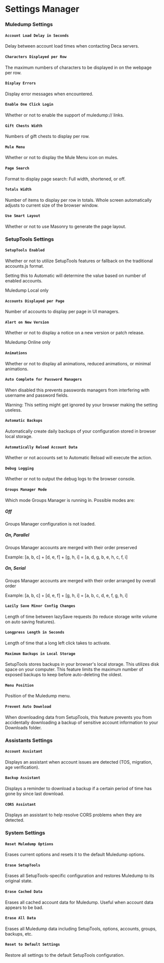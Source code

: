 # Settings Manager

### Muledump Settings

#### ```Account Load Delay in Seconds```
Delay between account load times when contacting Deca servers.

#### ```Characters Displayed per Row```
The maximum numbers of characters to be displayed in on the webpage per row.

#### ```Display Errors```
Display error messages when encountered.

#### ```Enable One Click Login```
Whether or not to enable the support of muledump:// links.

#### ```Gift Chests Width```
Numbers of gift chests to display per row.

#### ```Mule Menu```
Whether or not to display the Mule Menu icon on mules.

#### ```Page Search```
Format to display page search: Full width, shortened, or off.

#### ```Totals Width```
Number of items to display per row in totals. Whole screen automatically adjusts to current size of the browser window.

#### ```Use Smart Layout```
Whether or not to use Masonry to generate the page layout.

### SetupTools Settings

#### ```SetupTools Enabled```
Whether or not to utilize SetupTools features or fallback on the traditional accounts.js format.

Setting this to Automatic will determine the value based on number of enabled accounts.

Muledump Local only

#### ```Accounts Displayed per Page```
Number of accounts to display per page in UI managers.

#### ```Alert on New Version```
Whether or not to display a notice on a new version or patch release.

Muledump Online only

#### ```Animations```
Whether or not to display all animations, reduced animations, or minimal animations.

#### ```Auto Complete for Password Managers```
When disabled this prevents passwords managers from interfering with username and password fields.

Warning: This setting might get ignored by your browser making the setting useless.

#### ```Automatic Backups```
Automatically create daily backups of your configuration stored in browser local storage.

#### ```Automatically Reload Account Data```
Whether or not accounts set to Automatic Reload will execute the action.

#### ```Debug Logging```
Whether or not to output the debug logs to the browser console.

#### ```Groups Manager Mode```
Which mode Groups Manager is running in. Possible modes are:

##### Off
Groups Manager configuration is not loaded.

##### On, Parallel
Groups Manager accounts are merged with their order preserved 

Example: [a, b, c] + [d, e, f] + [g, h, i] = [a, d, g, b, e, h, c, f, i]

##### On, Serial
Groups Manager accounts are merged with their order arranged by overall order 

Example: [a, b, c] + [d, e, f] + [g, h, i] = [a, b, c, d, e, f, g, h, i]

#### ```Lazily Save Minor Config Changes```
Length of time between lazySave requests (to reduce storage write volume on auto saving features).

#### ```Longpress Length in Seconds```
Length of time that a long left click takes to activate.

#### ```Maximum Backups in Local Storage```
SetupTools stores backups in your browser's local storage. This utilizes disk space on your computer. This feature limits the maximum number of exposed backups to keep before auto-deleting the oldest.

#### ```Menu Position```
Position of the Muledump menu.

#### ```Prevent Auto Download```
When downloading data from SetupTools, this feature prevents you from accidentally downloading a backup of sensitive account information to your Downloads folder.

### Assistants Settings

#### ```Account Assistant```
Displays an assistant when account issues are detected (TOS, migration, age verification).

#### ```Backup Assistant```
Displays a reminder to download a backup if a certain period of time has gone by since last download.

#### ```CORS Assistant```
Displays an assistant to help resolve CORS problems when they are detected. 

### System Settings

#### ```Reset Muledump Options```
Erases current options and resets it to the default Muledump options.

#### ```Erase SetupTools```
Erases all SetupTools-specific configuration and restores Muledump to its original state.

#### ```Erase Cached Data```
Erases all cached account data for Muledump. Useful when account data appears to be bad.

#### ```Erase All Data```
Erases all Muledump data including SetupTools, options, accounts, groups, backups, etc.

#### ```Reset to Default Settings```
Restore all settings to the default SetupTools configuration.
